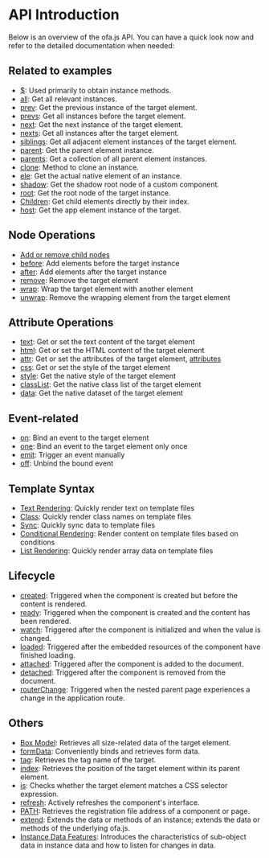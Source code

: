 # API Introduction

Below is an overview of the ofa.js API. You can have a quick look now and refer to the detailed documentation when needed:


## Related to examples

- [$](./instance/dollar.md): Used primarily to obtain instance methods.
- [all](./instance/all.md): Get all relevant instances.
- [prev](./instance/prev.md): Get the previous instance of the target element.
- [prevs](./instance/prevs.md): Get all instances before the target element.
- [next](./instance/next.md): Get the next instance of the target element.
- [nexts](./instance/nexts.md): Get all instances after the target element.
- [siblings](./instance/siblings.md): Get all adjacent element instances of the target element.
- [parent](./instance/parent.md): Get the parent element instance.
- [parents](./instance/parents.md): Get a collection of all parent element instances.
- [clone](./instance/clone.md): Method to clone an instance.
- [ele](./instance/ele.md): Get the actual native element of an instance.
- [shadow](./instance/shadow.md): Get the shadow root node of a custom component.
- [root](./instance/root.md): Get the root node of the target instance.
- [Children](./instance/children.md): Get child elements directly by their index.
- [host](./instance/host.md): Get the app element instance of the target.

## Node Operations

- [Add or remove child nodes](./operation/array-like.md)
- [before](./operation/before.md): Add elements before the target instance
- [after](./operation/after.md): Add elements after the target instance
- [remove](./operation/remove.md): Remove the target element
- [wrap](./operation/wrap.md): Wrap the target element with another element
- [unwrap](./operation/unwrap.md): Remove the wrapping element from the target element

## Attribute Operations

- [text](./props/text.md): Get or set the text content of the target element
- [html](./props/html.md): Get or set the HTML content of the target element
- [attr](./props/attr.md): Get or set the attributes of the target element, [attributes](https://developer.mozilla.org/en-US/docs/Web/API/Element/attributes)
- [css](./props/css.md): Get or set the style of the target element
- [style](./props/style.md): Get the native style of the target element
- [classList](./props/class-list.md): Get the native class list of the target element
- [data](./props/data.md): Get the native dataset of the target element

## Event-related

- [on](./event/on.md): Bind an event to the target element
- [one](./event/one.md): Bind an event to the target element only once
- [emit](./event/emit.md): Trigger an event manually
- [off](./event/off.md): Unbind the bound event

## Template Syntax

- [Text Rendering](./temp-syntax/text-render.md): Quickly render text on template files
- [Class](./temp-syntax/class.md): Quickly render class names on template files
- [Sync](./temp-syntax/sync.md): Quickly sync data to template files
- [Conditional Rendering](./temp-syntax/condition.md): Render content on template files based on conditions
- [List Rendering](./temp-syntax/fill.md): Quickly render array data on template files

## Lifecycle
- [created](./life-cycle/created.md): Triggered when the component is created but before the content is rendered.
- [ready](./life-cycle/ready.md): Triggered when the component is created and the content has been rendered.
- [watch](./life-cycle/watch.md): Triggered after the component is initialized and when the value is changed.
- [loaded](./life-cycle/loaded.md): Triggered after the embedded resources of the component have finished loading.
- [attached](./life-cycle/attached.md): Triggered after the component is added to the document.
- [detached](./life-cycle/detached.md): Triggered after the component is removed from the document.
- [routerChange](./life-cycle/router-change.md): Triggered when the nested parent page experiences a change in the application route.

## Others

- [Box Model](./others/box.md): Retrieves all size-related data of the target element.
- [formData](./others/form-data.md): Conveniently binds and retrieves form data.
- [tag](./others/tag.md): Retrieves the tag name of the target.
- [index](./others/index.md): Retrieves the position of the target element within its parent element.
- [is](./others/is.md): Checks whether the target element matches a CSS selector expression.
- [refresh](./others/refresh.md): Actively refreshes the component's interface.
- [PATH](./others/path.md): Retrieves the registration file address of a component or page.
- [extend](./others/extend.md): Extends the data or methods of an instance; extends the data or methods of the underlying ofa.js.
- [Instance Data Features](./others/stanz.md): Introduces the characteristics of sub-object data in instance data and how to listen for changes in data.